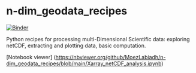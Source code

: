 # n-dim_geodata_recipes
[![Binder](https://mybinder.org/badge_logo.svg)](https://mybinder.org/v2/gh/MoezLabiadh/n-dim_geodata_recipes/main?labpath=Xarray_netCDF_analysis.ipynb)

Python recipes for processing multi-Dimensional Scientific data: exploring netCDF, extracting and plotting data, basic computation.

[Notebook viewer] (https://nbviewer.org/github/MoezLabiadh/n-dim_geodata_recipes/blob/main/Xarray_netCDF_analysis.ipynb)
